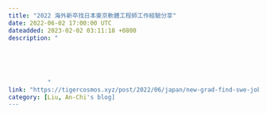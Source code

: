 ```yaml
---
title: "2022 海外新卒找日本東京軟體工程師工作經驗分享"
date: 2022-06-02 17:00:00 UTC
dateadded: 2023-02-02 03:11:18 +0800
description: "
    
      
      
        
        
           "
link: "https://tigercosmos.xyz/post/2022/06/japan/new-grad-find-swe-job-in-japan/"
category: [Liu, An-Chi's blog]
---
```

